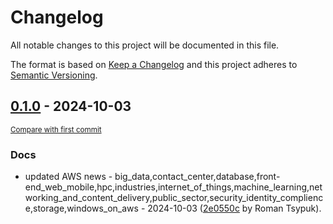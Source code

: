 # Changelog

All notable changes to this project will be documented in this file.

The format is based on [Keep a Changelog](http://keepachangelog.com/en/1.0.0/)
and this project adheres to [Semantic Versioning](http://semver.org/spec/v2.0.0.html).

<!-- insertion marker -->
## [0.1.0](https://github.com/tsypuk/aws-news/releases/tag/ver-2024-10-030.1.0) - 2024-10-03

<small>[Compare with first commit](https://github.com/tsypuk/aws-news/compare/38ff8689bc6665d4dfa3f890daba1f3d757e4660...ver-2024-10-03)</small>

### Docs

- updated AWS news - big_data,contact_center,database,front-end_web_mobile,hpc,industries,internet_of_things,machine_learning,networking_and_content_delivery,public_sector,security_identity_complience,storage,windows_on_aws - 2024-10-03 ([2e0550c](https://github.com/tsypuk/aws-news/commit/2e0550c61f2c2fa473841878ba0dddb8cc86f37f) by Roman Tsypuk).

